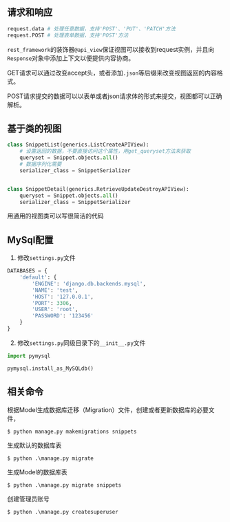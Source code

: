 ## 请求和响应

```python
request.data # 处理任意数据，支持'POST'、'PUT'、'PATCH'方法
request.POST # 处理表单数据，支持'POST'方法
```



`rest_framework`的装饰器`@api_view`保证视图可以接收到request实例，并且向`Response`对象中添加上下文以便提供内容协商。



GET请求可以通过改变accept头，或者添加`.json`等后缀来改变视图返回的内容格式。

POST请求提交的数据可以以表单或者json请求体的形式来提交，视图都可以正确解析。



## 基于类的视图

```python
class SnippetList(generics.ListCreateAPIView):
    # 设置返回的数据，不要直接访问这个属性，用get_queryset方法来获取
    queryset = Snippet.objects.all()
    # 数据序列化需要
    serializer_class = SnippetSerializer


class SnippetDetail(generics.RetrieveUpdateDestroyAPIView):
    queryset = Snippet.objects.all()
    serializer_class = SnippetSerializer
```

用通用的视图类可以写很简洁的代码



## MySql配置

1. 修改`settings.py`文件

```python
DATABASES = {
    'default': {
        'ENGINE': 'django.db.backends.mysql',
        'NAME': 'test',
        'HOST': '127.0.0.1',
        'PORT': 3306,
        'USER': 'root',
        'PASSWORD': '123456'
    }
}
```

2. 修改`settings.py`同级目录下的`__init__.py`文件

```python
import pymysql

pymysql.install_as_MySQLdb()
```





## 相关命令

根据Model生成数据库迁移（Migration）文件，创建或者更新数据库的必要文件，

```shell
$ python manage.py makemigrations snippets 
```

生成默认的数据库表

```shell
$ python .\manage.py migrate
```

生成Model的数据库表

```shell
$ python .\manage.py migrate snippets
```

创建管理员账号

```shell
$ python .\manage.py createsuperuser
```

